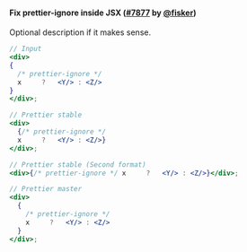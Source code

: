 #### Fix prettier-ignore inside JSX ([#7877](https://github.com/prettier/prettier/pull/7877) by [@fisker](https://github.com/fisker))

Optional description if it makes sense.

<!-- prettier-ignore -->
```jsx
// Input
<div>
{
  /* prettier-ignore */
  x     ?   <Y/> : <Z/>
}
</div>;

// Prettier stable
<div>
  {/* prettier-ignore */
  x     ?   <Y/> : <Z/>}
</div>;

// Prettier stable (Second format)
<div>{/* prettier-ignore */ x     ?   <Y/> : <Z/>}</div>;

// Prettier master
<div>
  {
    /* prettier-ignore */
    x     ?   <Y/> : <Z/>
  }
</div>;
```
